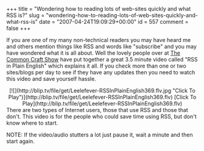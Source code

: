 +++
title = "Wondering how to reading lots of web-sites quickly and what RSS is?"
slug = "wondering-how-to-reading-lots-of-web-sites-quickly-and-what-rss-is"
date = "2007-04-24T19:09:29+00:00"
id = 557
comment = false
+++

If you are one of my many non-technical readers you may have heard me and others mention things like RSS and words like "subscribe" and you may have wondered what it is all about. Well the lovely people over at [The Common Craft Show](http://www.commoncraft.com/rss_plain_english) have put together a great 3.5 minute video called "RSS in Plain English" which explains it all. If you check more than one or two sites/blogs per day to see if they have any updates then you need to watch this video and save yourself hassle.

<center>                              <script type="text/javascript" src="http://blip.tv/scripts/pokkariPlayer.js"></script><script type="text/javascript" src="http://blip.tv/syndication/write_player?skin=js&posts_id=209879&source=3&autoplay=true&file_type=flv&player_width=&player_height="></script><div id="blip_movie_content_209879">[![](http://blip.tv/file/get/Leelefever-RSSInPlainEnglish369.flv.jpg "Click To Play")](http://blip.tv/file/get/Leelefever-RSSInPlainEnglish369.flv)
[Click To Play](http://blip.tv/file/get/Leelefever-RSSInPlainEnglish369.flv)</div>                   </center><div class="blip_description">There are two types of Internet users, those that use RSS and those that don't. This video is for the people who could save time using RSS, but don't know where to start. 
</div>

NOTE: If the video/audio stutters a lot just pause it, wait a minute and then start again.
